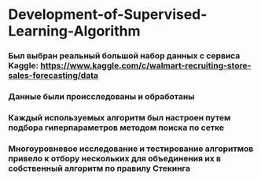 # Development-of-Supervised-Learning-Algorithm

### Был выбран реальный большой набор данных с сервиса Kaggle: https://www.kaggle.com/c/walmart-recruiting-store-sales-forecasting/data 
### Данные были происследованы и обработаны
### Каждый используемых алгоритм был настроен путем подбора гиперпараметров методом поиска по сетке
### Многоуровневое исследование и тестирование алгоритмов привело к отбору нескольких для объединения их в собственный алгоритм по правилу Стекинга
